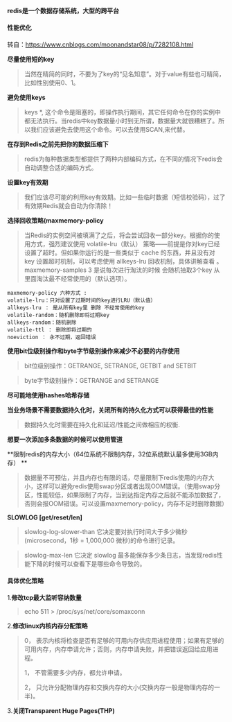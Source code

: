 #### redis是一个数据存储系统，大型的跨平台

#### 性能优化

转自：https://www.cnblogs.com/moonandstar08/p/7282108.html

**尽量使用短的key**

> 当然在精简的同时，不要为了key的“见名知意”。对于value有些也可精简，比如性别使用0、1。

**避免使用keys**

> keys *, 这个命令是阻塞的，即操作执行期间，其它任何命令在你的实例中都无法执行。当redis中key数据量小时到无所谓，数据量大就很糟糕了。所以我们应该避免去使用这个命令。可以去使用SCAN,来代替。

**在存到Redis之前先把你的数据压缩下**

> redis为每种数据类型都提供了两种内部编码方式，在不同的情况下redis会自动调整合适的编码方式。

**设置key有效期**

> 我们应该尽可能的利用key有效期。比如一些临时数据（短信校验码），过了有效期Redis就会自动为你清除！

**选择回收策略(maxmemory-policy**

> 当Redis的实例空间被填满了之后，将会尝试回收一部分key。根据你的使用方式，强烈建议使用 volatile-lru（默认） 策略——前提是你对key已经设置了超时。但如果你运行的是一些类似于 cache 的东西，并且没有对 key 设置超时机制，可以考虑使用 allkeys-lru 回收机制，具体讲解查看 。maxmemory-samples 3 是说每次进行淘汰的时候 会随机抽取3个key 从里面淘汰最不经常使用的（默认选项）。

    maxmemory-policy 六种方式 :
    volatile-lru：只对设置了过期时间的key进行LRU（默认值）
    allkeys-lru ： 是从所有key里 删除 不经常使用的key
    volatile-random：随机删除即将过期key
    allkeys-random：随机删除
    volatile-ttl ： 删除即将过期的
    noeviction ： 永不过期，返回错误

**使用bit位级别操作和byte字节级别操作来减少不必要的内存使用**
> bit位级别操作：GETRANGE, SETRANGE, GETBIT and SETBIT

> byte字节级别操作：GETRANGE and SETRANGE

**尽可能地使用hashes哈希存储**

**当业务场景不需要数据持久化时，关闭所有的持久化方式可以获得最佳的性能**

> 数据持久化时需要在持久化和延迟/性能之间做相应的权衡.

**想要一次添加多条数据的时候可以使用管道**

**限制redis的内存大小（64位系统不限制内存，32位系统默认最多使用3GB内存） **

> 数据量不可预估，并且内存也有限的话，尽量限制下redis使用的内存大小，这样可以避免redis使用swap分区或者出现OOM错误。（使用swap分区，性能较低，如果限制了内存，当到达指定内存之后就不能添加数据了，否则会报OOM错误。可以设置maxmemory-policy，内存不足时删除数据）

**SLOWLOG [get/reset/len]**

> slowlog-log-slower-than 它决定要对执行时间大于多少微秒(microsecond，1秒 = 1,000,000 微秒)的命令进行记录。

>slowlog-max-len 它决定 slowlog 最多能保存多少条日志，当发现redis性能下降的时候可以查看下是哪些命令导致的。

#### 具体优化策略

1.**修改tcp最大监听容纳数量**

> echo 511 > /proc/sys/net/core/somaxconn

2.**修改linux内核内存分配策略**

> 0， 表示内核将检查是否有足够的可用内存供应用进程使用；如果有足够的可用内存，内存申请允许；否则，内存申请失败，并把错误返回给应用进程。
> 
> 1， 不管需要多少内存，都允许申请。
> 
> 2， 只允许分配物理内存和交换内存的大小(交换内存一般是物理内存的一半)。
> 
 3.**关闭Transparent Huge Pages(THP)**
